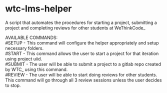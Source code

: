 # wtc-lms-helper
A script that automates the procedures for starting a project, submitting a project and completing reviews for other students at WeThinkCode_

AVAILABLE COMMANDS:   
#SETUP - This command will configure the helper appropriately and setup necessary folders.   
#START - This command allows the user to start a project for that iteration using project uiid.  
#SUBMIT - The user will be able to submit a project to a gitlab repo created by WTC_ using this command.   
#REVIEW - The user will be able to start doing reviews for other students. This command will go through all 3 review sessions unless the user decides to stop.   
